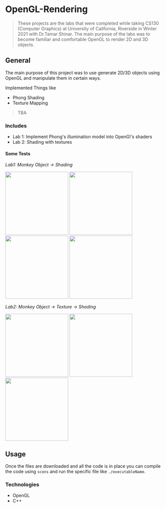 # OpenGL-Rendering
>These projects are the labs that were completed while taking CS130 (Computer Graphics) at University of California, Riverside in Winter 2021 with Dr.Tamar Shinar. The main purpose of the labs was to become familiar and comfortable OpenGL to render 2D and 3D objects.

## General
The main purpose of this project was to use generate 2D/3D objects using OpenGL and manipulate them in certain ways.

Implemented Things like
* Phong Shading
* Texture Mapping
>TBA

### Includes
* Lab 1: Implement Phong's illumination model into OpenGl's shaders
* Lab 2: Shading with textures 

#### Some Tests 
*Lab1: Monkey Object -> Shading*

<img width="200" src="https://user-images.githubusercontent.com/62925991/107716020-548e6380-6c85-11eb-8b2d-a89f1d05fcdc.png"> <img width="200" src="https://user-images.githubusercontent.com/62925991/107715948-2ad53c80-6c85-11eb-8d5e-779b33ca89a3.png"> <img width="200" src="https://user-images.githubusercontent.com/62925991/107715956-2d379680-6c85-11eb-951f-0a6004981008.png"> <img width="200" src="https://user-images.githubusercontent.com/62925991/107715961-2f99f080-6c85-11eb-807f-70fe484a3939.png">

*Lab2: Monkey Object -> Texture -> Shading*


<img width="200" src="https://user-images.githubusercontent.com/62925991/107716020-548e6380-6c85-11eb-8b2d-a89f1d05fcdc.png"> <img width="200" src="https://user-images.githubusercontent.com/62925991/107716016-522c0980-6c85-11eb-8515-5ff15687f548.png"> <img width="200" src="https://user-images.githubusercontent.com/62925991/107715965-31fc4a80-6c85-11eb-88e4-c5088589b315.png">


## Usage
Once the files are downloaded and all the code is in place you can compile the code using ```scons``` and run the specific file like ```./executableName```.

### Technologies
* OpenGL
* C++
